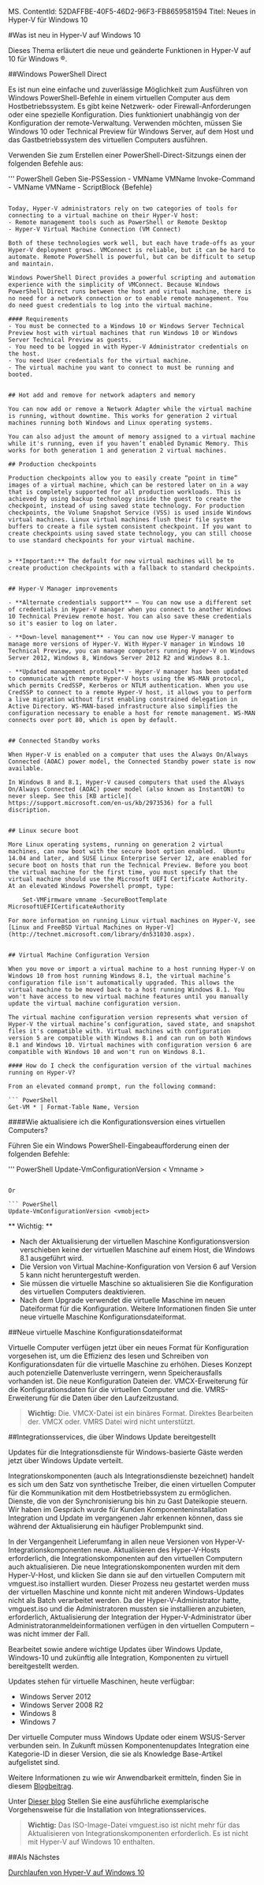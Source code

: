 MS. ContentId: 52DAFFBE-40F5-46D2-96F3-FB8659581594 
Titel: Neues in Hyper-V für Windows 10

#Was ist neu in Hyper-V auf Windows 10

Dieses Thema erläutert die neue und geänderte Funktionen in Hyper-V auf 10 für Windows ®.

##Windows PowerShell Direct

Es ist nun eine einfache und zuverlässige Möglichkeit zum Ausführen von Windows PowerShell-Befehle in einem virtuellen Computer aus dem Hostbetriebssystem.
Es gibt keine Netzwerk- oder Firewall-Anforderungen oder eine spezielle Konfiguration.
Dies funktioniert unabhängig von der Konfiguration der remote-Verwaltung.
Verwenden möchten, müssen Sie Windows 10 oder Technical Preview für Windows Server, auf dem Host und das Gastbetriebssystem des virtuellen Computers ausführen.

Verwenden Sie zum Erstellen einer PowerShell-Direct-Sitzungs einen der folgenden Befehle aus:

''' PowerShell
Geben Sie-PSSession - VMName VMName
Invoke-Command - VMName VMName - ScriptBlock {Befehle}


```

Today, Hyper-V administrators rely on two categories of tools for connecting to a virtual machine on their Hyper-V host:
- Remote management tools such as PowerShell or Remote Desktop
- Hyper-V Virtual Machine Connection (VM Connect)

Both of these technologies work well, but each have trade-offs as your Hyper-V deployment grows. VMConnect is reliable, but it can be hard to automate. Remote PowerShell is powerful, but can be difficult to setup and maintain. 

Windows PowerShell Direct provides a powerful scripting and automation experience with the simplicity of VMConnect. Because Windows PowerShell Direct runs between the host and virtual machine, there is no need for a network connection or to enable remote management. You do need guest credentials to log into the virtual machine.

#### Requirements
- You must be connected to a Windows 10 or Windows Server Technical Preview host with virtual machines that run Windows 10 or Windows Server Technical Preview as guests.
- You need to be logged in with Hyper-V Administrator credentials on the host.
- You need User credentials for the virtual machine.
- The virtual machine you want to connect to must be running and booted.


## Hot add and remove for network adapters and memory

You can now add or remove a Network Adapter while the virtual machine is running, without downtime. This works for generation 2 virtual machines running both Windows and Linux operating systems. 

You can also adjust the amount of memory assigned to a virtual machine while it's running, even if you haven’t enabled Dynamic Memory. This works for both generation 1 and generation 2 virtual machines.

## Production checkpoints

Production checkpoints allow you to easily create “point in time” images of a virtual machine, which can be restored later on in a way that is completely supported for all production workloads. This is achieved by using backup technology inside the guest to create the checkpoint, instead of using saved state technology. For production checkpoints, the Volume Snapshot Service (VSS) is used inside Windows virtual machines. Linux virtual machines flush their file system buffers to create a file system consistent checkpoint. If you want to create checkpoints using saved state technology, you can still choose to use standard checkpoints for your virtual machine. 


> **Important:** The default for new virtual machines will be to create production checkpoints with a fallback to standard checkpoints. 


## Hyper-V Manager improvements

- **Alternate credentials support** – You can now use a different set of credentials in Hyper-V manager when you connect to another Windows 10 Technical Preview remote host. You can also save these credentials so it's easier to log on later. 

- **Down-level management** - You can now use Hyper-V manager to manage more versions of Hyper-V. With Hyper-V manager in Windows 10 Technical Preview, you can manage computers running Hyper-V on Windows Server 2012, Windows 8, Windows Server 2012 R2 and Windows 8.1.

- **Updated management protocol** - Hyper-V manager has been updated to communicate with remote Hyper-V hosts using the WS-MAN protocol, which permits CredSSP, Kerberos or NTLM authentication. When you use CredSSP to connect to a remote Hyper-V host, it allows you to perform a live migration without first enabling constrained delegation in Active Directory. WS-MAN-based infrastructure also simplifies the configuration necessary to enable a host for remote management. WS-MAN connects over port 80, which is open by default.


## Connected Standby works 

When Hyper-V is enabled on a computer that uses the Always On/Always Connected (AOAC) power model, the Connected Standby power state is now available.

In Windows 8 and 8.1, Hyper-V caused computers that used the Always On/Always Connected (AOAC) power model (also known as InstantON) to never sleep. See this [KB article](
https://support.microsoft.com/en-us/kb/2973536) for a full discription.


## Linux secure boot 

More Linux operating systems, running on generation 2 virtual machines, can now boot with the secure boot option enabled.  Ubuntu 14.04 and later, and SUSE Linux Enterprise Server 12, are enabled for secure boot on hosts that run the Technical Preview. Before you boot the virtual machine for the first time, you must specify that the virtual machine should use the Microsoft UEFI Certificate Authority.  At an elevated Windows Powershell prompt, type:

    Set-VMFirmware vmname -SecureBootTemplate MicrosoftUEFICertificateAuthority

For more information on running Linux virtual machines on Hyper-V, see [Linux and FreeBSD Virtual Machines on Hyper-V](http://technet.microsoft.com/library/dn531030.aspx).


## Virtual Machine Configuration Version 

When you move or import a virtual machine to a host running Hyper-V on Windows 10 from host running Windows 8.1, the virtual machine’s configuration file isn't automatically upgraded. This allows the virtual machine to be moved back to a host running Windows 8.1. You won't have access to new virtual machine features until you manually update the virtual machine configuration version. 

The virtual machine configuration version represents what version of Hyper-V the virtual machine’s configuration, saved state, and snapshot files it's compatible with. Virtual machines with configuration version 5 are compatible with Windows 8.1 and can run on both Windows 8.1 and Windows 10. Virtual machines with configuration version 6 are compatible with Windows 10 and won't run on Windows 8.1.

#### How do I check the configuration version of the virtual machines running on Hyper-V? 

From an elevated command prompt, run the following command:

``` PowerShell
Get-VM * | Format-Table Name, Version

```


####Wie aktualisiere ich die Konfigurationsversion eines virtuellen Computers?

Führen Sie ein Windows PowerShell-Eingabeaufforderung einen der folgenden Befehle:

''' PowerShell
Update-VmConfigurationVersion < Vmname >


```

Or

``` PowerShell
Update-VmConfigurationVersion <vmobject>

```

** Wichtig: **

*   Nach der Aktualisierung der virtuellen Maschine Konfigurationsversion verschieben keine der virtuellen Maschine auf einem Host, die Windows 8.1 ausgeführt wird.
*   Die Version von Virtual Machine-Konfiguration von Version 6 auf Version 5 kann nicht heruntergestuft werden.
*   Sie müssen die virtuelle Maschine so aktualisieren Sie die Konfiguration des virtuellen Computers deaktivieren.
*   Nach dem Upgrade verwendet die virtuelle Maschine im neuen Dateiformat für die Konfiguration.
    Weitere Informationen finden Sie unter neue virtuelle Maschine Konfigurationsdateiformat.

##Neue virtuelle Maschine Konfigurationsdateiformat

Virtuelle Computer verfügen jetzt über ein neues Format für Konfiguration vorgesehen ist, um die Effizienz des lesen und Schreiben von Konfigurationsdaten für die virtuelle Maschine zu erhöhen.
Dieses Konzept auch potenzielle Datenverluste verringern, wenn Speicherausfalls vorhanden ist.
Die neue Konfiguration Dateien der. VMCX-Erweiterung für die Konfigurationsdaten für die virtuellen Computer und die. VMRS-Erweiterung für die Daten über den Laufzeitzustand.

> **Wichtig:** Die. VMCX-Datei ist ein binäres Format.
> Direktes Bearbeiten der. VMCX oder. VMRS Datei wird nicht unterstützt.
> 

##Integrationsservices, die über Windows Update bereitgestellt

Updates für die Integrationsdienste für Windows-basierte Gäste werden jetzt über Windows Update verteilt.

Integrationskomponenten (auch als Integrationsdienste bezeichnet) handelt es sich um den Satz von synthetische Treiber, die einen virtuellen Computer für die Kommunikation mit dem Hostbetriebssystem zu ermöglichen.
Dienste, die von der Synchronisierung bis hin zu Gast Dateikopie steuern.
Wir haben im Gespräch wurde für Kunden Komponenteninstallation Integration und Update im vergangenen Jahr erkennen können, dass sie während der Aktualisierung ein häufiger Problempunkt sind.

In der Vergangenheit Lieferumfang in allen neue Versionen von Hyper-V-Integrationskomponenten neue.
Aktualisieren des Hyper-V-Hosts erforderlich, die Integrationskomponenten auf den virtuellen Computern auch aktualisieren.
Die neue Integrationskomponenten wurden mit dem Hyper-V-Host, und klicken Sie dann sie auf den virtuellen Computern mit vmguest.iso installiert wurden.
Dieser Prozess neu gestartet werden muss der virtuellen Maschine und konnte nicht mit anderen Windows-Updates nicht als Batch verarbeitet werden.
Da der Hyper-V-Administrator hatte, vmguest.iso und die Administratoren mussten sie installieren anzubieten, erforderlich, Aktualisierung der Integration der Hyper-V-Administrator über Administratoranmeldeinformationen verfügen in den virtuellen Computern – was nicht immer der Fall.

Bearbeitet sowie andere wichtige Updates über Windows Update, Windows-10 und zukünftig alle Integration, Komponenten zu virtuell bereitgestellt werden.

Updates stehen für virtuelle Maschinen, heute verfügbar:

*   Windows Server 2012
*   Windows Server 2008 R2
*   Windows 8
*   Windows 7

Der virtuelle Computer muss Windows Update oder einem WSUS-Server verbunden sein.
In Zukunft müssen Komponentenupdates Integration eine Kategorie-ID in dieser Version, die sie als Knowledge Base-Artikel aufgelistet sind.

Weitere Informationen zu wie wir Anwendbarkeit ermitteln, finden Sie in diesem [Blogbeitrag](http://blogs.technet.com/b/virtualization/archive/2014/11/24/integration-components-how-we-determine-windows-update-applicability.aspx).

Unter [Dieser blog](http://blogs.msdn.com/b/virtual_pc_guy/archive/2014/11/12/updating-integration-components-over-windows-update.aspx) Stellen Sie eine ausführliche exemplarische Vorgehensweise für die Installation von Integrationsservices.

> **Wichtig:** Das ISO-Image-Datei vmguest.iso ist nicht mehr für das Aktualisieren von Integrationskomponenten erforderlich.
> Es ist nicht mit Hyper-V auf Windows 10 enthalten.
> 

##Als Nächstes

[Durchlaufen von Hyper-V auf Windows 10](..\quick_start\walkthrough.md)


